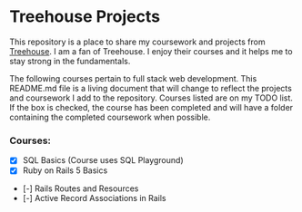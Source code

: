 # Treehouse Projects

This repository is a place to share my coursework and projects from [Treehouse](https://teamtreehouse.com/home). I am a fan of Treehouse. I enjoy their courses and it helps me to stay strong in the fundamentals.

The following courses pertain to full stack web development. This README.md file is a living document that will change to reflect the projects and coursework I add to the repository. Courses listed are on my TODO list. If the box is checked, the course has been completed and will have a folder containing the completed coursework when possible.

### Courses:

- [x] SQL Basics (Course uses SQL Playground)
- [x] Ruby on Rails 5 Basics
- [-] Rails Routes and Resources
- [-] Active Record Associations in Rails

